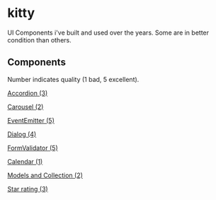 # kitty

UI Components i've built and used over the years. Some are in better condition than others.

## Components

Number indicates quality (1 bad, 5 excellent).

[Accordion (3)](http://adamsilver.github.io/kitty/src/demos/Accordion/)

[Carousel (2)](http://adamsilver.github.io/kitty/src/demos/Accordion/)

[EventEmitter (5)](http://adamsilver.github.io/kitty/src/demos/EventEmitter/)

[Dialog (4)](http://adamsilver.github.io/kitty/src/demos/Dialog/)

[FormValidator (5)](http://adamsilver.github.io/kitty/src/demos/FormValidator/)

[Calendar (1)](http://adamsilver.github.io/kitty/src/demos/Calendar/)

[Models and Collection (2)](http://adamsilver.github.io/kitty/src/demos/Model/)

[Star rating (3)](http://adamsilver.github.io/kitty/src/demos/Model/)